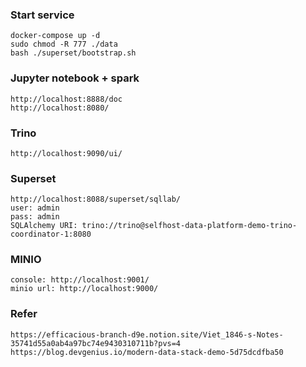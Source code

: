 ### Start service

```
docker-compose up -d
sudo chmod -R 777 ./data
bash ./superset/bootstrap.sh
```

### Jupyter notebook + spark

```
http://localhost:8888/doc
http://localhost:8080/
```

### Trino

```
http://localhost:9090/ui/
```

### Superset

```
http://localhost:8088/superset/sqllab/
user: admin
pass: admin
SQLAlchemy URI: trino://trino@selfhost-data-platform-demo-trino-coordinator-1:8080
```

### MINIO

```
console: http://localhost:9001/
minio url: http://localhost:9000/
```

### Refer

```
https://efficacious-branch-d9e.notion.site/Viet_1846-s-Notes-35741d55a0ab4a97bc74e9430310711b?pvs=4
https://blog.devgenius.io/modern-data-stack-demo-5d75dcdfba50
```
